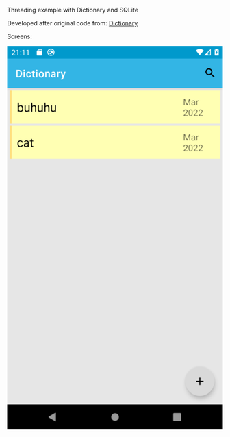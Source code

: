Threading example with Dictionary and SQLite

Developed after original code from: [Dictionary](https://github.com/mitchtabian/Dictionary)


Screens:

![# Main Screen](screens/Screenshot_20220320_211313.png)